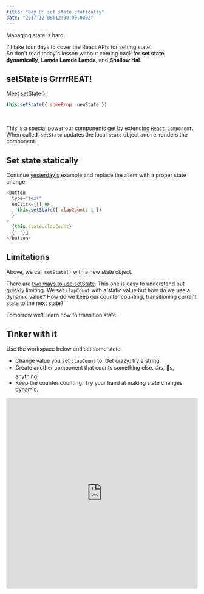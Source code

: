 ```yaml
---
title: "Day 8: set state statically"
date: "2017-12-08T12:00:00.000Z"
---
```


<div class="measure">

Managing state is hard.

I'll take four days to cover the React APIs for setting state.  
So don't read today's lesson without coming back for **set state dynamically**, **Lamda Lamda Lamda**, and **Shallow Hal**.

## setState is GrrrrREAT!
Meet [setState()](https://reactjs.org/docs/react-component.html#setstate).

```js
this.setState({ someProp: newState })
```
<br />

This is a [special power](2017/5) our components get by extending `React.Component`.  
When called, `setState` updates the local `state` object and re-renders the component.

## Set state statically
Continue [yesterday's](/2017/7) example and replace the `alert` with a proper state change.

```js
<button
  type="text"
  onClick={() =>
    this.setState({ clapCount: 1 })
  }
>
  {this.state.clapCount}
  {' '}👏
</button>
```

## Limitations

Above, we call `setState()` with a new state object.

There are [two ways to use setState](https://reactjs.org/docs/react-component.html#setstate). 
This one is easy to understand but quickly limiting.
We set `clapCount` with a static value but how do we use a dynamic value?
How do we keep our counter counting, transitioning current state to the next state?

Tomorrow we'll learn how to transition state.

## Tinker with it

Use the workspace below and set some state.
* Change value you set `clapCount` to. Get crazy; try a string.
* Create another component that counts something else. 👍s, 🙌s, anything!
* Keep the counter counting. Try your hand at making state changes dynamic.

</div>

<iframe src="https://codesandbox.io/embed/k58xm0vlyo" style="width:100%; height:500px; border:0; border-radius: 4px; overflow:hidden;" sandbox="allow-modals allow-forms allow-popups allow-scripts allow-same-origin"></iframe>